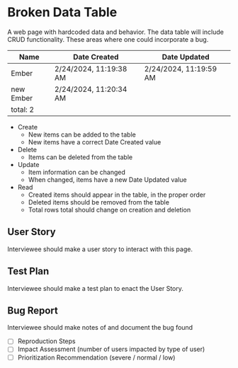 # Broken Data Table

A web page with hardcoded data and behavior. The data table will include CRUD functionality. These areas where one could incorporate a bug.

| Name | Date Created | Date Updated |
| ---- | ------------ | ------------ |
| Ember | 2/24/2024, 11:19:38 AM | 2/24/2024, 11:19:59 AM |
| new Ember | 2/24/2024, 11:20:34 AM |  |
| total: 2 | | |

* Create
  * New items can be added to the table
  * New items have a correct Date Created value
* Delete
  * Items can be deleted from the table
* Update
  * Item information can be changed
  * When changed, items have a new Date Updated value
* Read
  * Created items should appear in the table, in the proper order
  * Deleted items should be removed from the table
  * Total rows total should change on creation and deletion

## User Story

Interviewee should make a user story to interact with this page.

## Test Plan

Interviewee should make a test plan to enact the User Story.

## Bug Report

Interviewee should make notes of and document the bug found

* [ ] Reproduction Steps
* [ ] Impact Assessment (number of users impacted by type of user)
* [ ] Prioritization Recommendation (severe / normal / low)
